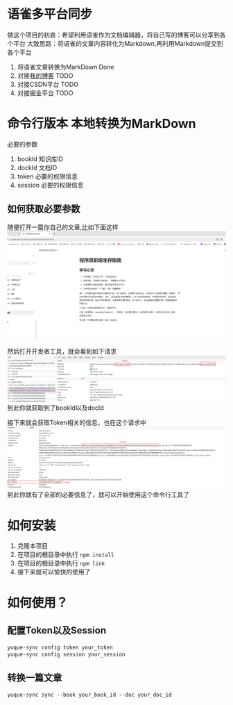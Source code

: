 # 语雀多平台同步
做这个项目的初衷：希望利用语雀作为文档编辑器，将自己写的博客可以分享到各个平台
大致思路：将语雀的文章内容转化为Markdown,再利用Markdown提交到各个平台
1. 将语雀文章转换为MarkDown Done
2. 对接[我的博客](pandaer.space) TODO
3. 对接CSDN平台 TODO
4. 对接掘金平台 TODO

# 命令行版本 本地转换为MarkDown
必要的参数
1. bookId 知识库ID
2. dockId 文档ID
3. token  必要的权限信息
4. session 必要的权限信息

## 如何获取必要参数
随便打开一篇你自己的文章,比如下面这样
![image1](images/image1.png)

然后打开开发者工具，就会看到如下请求
![image2](images/image2.png)
到此你就获取到了bookId以及docId

接下来就会获取Token相关的信息，也在这个请求中
![alt text](images/image3.png)
到此你就有了全部的必要信息了，就可以开始使用这个命令行工具了

# 如何安装
1. 克隆本项目
2. 在项目的根目录中执行 `npm install`
3. 在项目的根目录中执行 `npm link` 
4. 接下来就可以愉快的使用了


# 如何使用？
## 配置Token以及Session
```shell
yuque-sync config token your_token
yuque-sync config session your_session
```
## 转换一篇文章
```
yuque-sync sync --book your_book_id --doc your_doc_id
```


